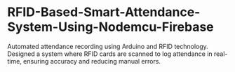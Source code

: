 # RFID-Based-Smart-Attendance-System-Using-Nodemcu-Firebase
Automated attendance recording using Arduino and RFID technology. Designed a system where RFID cards are scanned to log attendance in real-time, ensuring accuracy and reducing manual errors.
